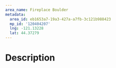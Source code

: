 ```yaml
---
area_name: Fireplace Boulder
metadata:
  area_id: eb1653a7-19a3-427a-a7fb-3c121b988423
  mp_id: '120404207'
  lng: -121.13228
  lat: 44.37279
---
```

# Description
